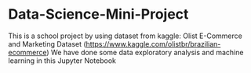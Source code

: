 # Data-Science-Mini-Project
This is a school project by using dataset from kaggle:  Olist E-Commerce and Marketing Dataset (https://www.kaggle.com/olistbr/brazilian-ecommerce)
We have done some data exploratory analysis and machine learning in this Jupyter Notebook
